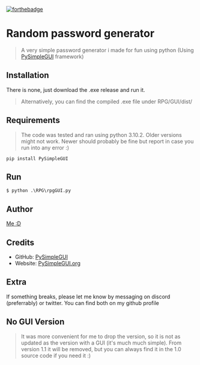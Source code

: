 [![forthebadge](https://forthebadge.com/images/badges/made-with-python.svg)](https://forthebadge.com)

# Random password generator
> A very simple password generator i made for fun using python (Using [PySimpleGUI](https://github.com/PySimpleGUI) framework)
 
## Installation

There is none, just download the .exe release and run it.
> Alternatively, you can find the compiled .exe file under RPG/GUI/dist/

## Requirements
> The code was tested and ran using python 3.10.2. Older versions might not work. Newer should probably be fine but report in case you run into any error :)
```shell
pip install PySimpleGUI
```

## Run
```shell
$ python .\RPG\rpgGUI.py
```

## Author
[Me :D](https://github.com/milkyicedtea)

## Credits

- GitHub: [PySimpleGUI](https://github.com/PySimpleGUI)
- Website: [PySimpleGUI.org](https://PySimpleGUI.org)

## Extra
If something breaks, please let me know by messaging on discord (preferrably) or twitter. You can find both on my github profile

## No GUI Version
> It was more convenient for me to drop the version, so it is not as updated as the version with a GUI (it's much much simple). From version 1.1 it will be removed, but you can always find it in the 1.0 source code if you need it :)
